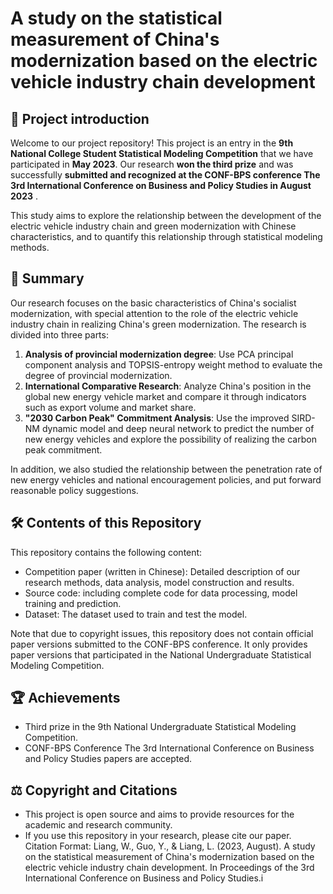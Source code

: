 # A study on the statistical measurement of China's modernization based on the electric vehicle industry chain development

## 🌟 Project introduction

Welcome to our project repository! This project is an entry in the **9th National College Student Statistical Modeling Competition** that we have participated in **May 2023**. Our research **won the third prize** and was successfully **submitted and recognized at the CONF-BPS conference The 3rd International Conference on Business and Policy Studies in August 2023** .

This study aims to explore the relationship between the development of the electric vehicle industry chain and green modernization with Chinese characteristics, and to quantify this relationship through statistical modeling methods.

## 📜 Summary

Our research focuses on the basic characteristics of China's socialist modernization, with special attention to the role of the electric vehicle industry chain in realizing China's green modernization. The research is divided into three parts:

1. **Analysis of provincial modernization degree**: Use PCA principal component analysis and TOPSIS-entropy weight method to evaluate the degree of provincial modernization.
2. **International Comparative Research**: Analyze China's position in the global new energy vehicle market and compare it through indicators such as export volume and market share.
3. **"2030 Carbon Peak" Commitment Analysis**: Use the improved SIRD-NM dynamic model and deep neural network to predict the number of new energy vehicles and explore the possibility of realizing the carbon peak commitment.

In addition, we also studied the relationship between the penetration rate of new energy vehicles and national encouragement policies, and put forward reasonable policy suggestions.

## 🛠️ Contents of this Repository

This repository contains the following content:

- Competition paper (written in Chinese): Detailed description of our research methods, data analysis, model construction and results.
- Source code: including complete code for data processing, model training and prediction.
- Dataset: The dataset used to train and test the model.

Note that due to copyright issues, this repository does not contain official paper versions submitted to the CONF-BPS conference. It only provides paper versions that participated in the National Undergraduate Statistical Modeling Competition.

## 🏆 Achievements

- Third prize in the 9th National Undergraduate Statistical Modeling Competition.
- CONF-BPS Conference The 3rd International Conference on Business and Policy Studies papers are accepted.

## ⚖️ Copyright and Citations

- This project is open source and aims to provide resources for the academic and research community.
- If you use this repository in your research, please cite our paper.
Citation Format: Liang, W., Guo, Y., & Liang, L. (2023, August). A study on the statistical measurement of China's modernization based on the electric vehicle industry chain development. In Proceedings of the 3rd International Conference on Business and Policy Studies.i
